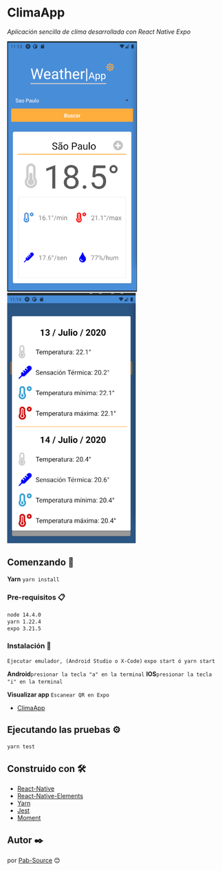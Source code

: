# ClimaApp

_Aplicación sencilla de clima desarrollada con React Native Expo_

![Reporte](https://github.com/Pab-Source/climaapp-react-native/blob/master/assets/report.png)
![Cinco días](https://github.com/Pab-Source/climaapp-react-native/blob/master/assets/five-days.png)

## Comenzando 🚀

**Yarn**
`yarn install`

### Pre-requisitos 📋

```
node 14.4.0
yarn 1.22.4
expo 3.21.5
```

### Instalación 🔧

`Ejecutar emulador, (Android Studio o X-Code)`
`expo start ó yarn start`

**Android**`presionar la tecla "a" en la terminal`
**IOS**`presionar la tecla "i" en la terminal`

**Visualizar app**
`Escanear QR en Expo`

- [ClimaApp](https://expo.io/@pabsource/climaApp)

## Ejecutando las pruebas ⚙️

`yarn test`

## Construido con 🛠️

- [React-Native](https://reactnative.dev/)
- [React-Native-Elements](https://react-native-elements.github.io/react-native-elements/)
- [Yarn](https://yarnpkg.com/)
- [Jest](https://jestjs.io/)
- [Moment](https://momentjs.com/)

## Autor ✒️

por [Pab-Source](https://github.com/Pab-Source) 😊
